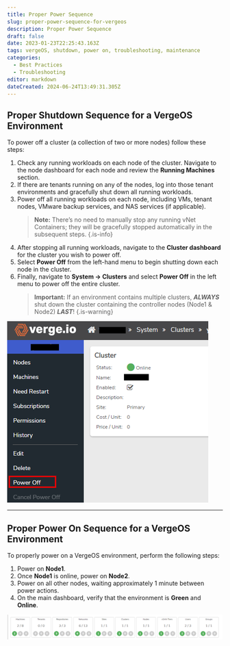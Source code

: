 ```yaml
---
title: Proper Power Sequence
slug: proper-power-sequence-for-vergeos
description: Proper Power Sequence
draft: false
date: 2023-01-23T22:25:43.163Z
tags: vergeOS, shutdown, power on, troubleshooting, maintenance
categories:
  - Best Practices
  - Troubleshooting
editor: markdown
dateCreated: 2024-06-24T13:49:31.305Z
---
```


## Proper Shutdown Sequence for a VergeOS Environment

To power off a cluster (a collection of two or more nodes) follow these steps:

1. Check any running workloads on each node of the cluster. Navigate to the node dashboard for each node and review the **Running Machines** section.
1. If there are tenants running on any of the nodes, log into those tenant environments and gracefully shut down all running workloads.
1. Power off all running workloads on each node, including VMs, tenant nodes, VMware backup services, and NAS services (if applicable).
    > **Note:** There’s no need to manually stop any running vNet Containers; they will be gracefully stopped automatically in the subsequent steps.
    {.is-info}
1. After stopping all running workloads, navigate to the **Cluster dashboard** for the cluster you wish to power off.
1. Select **Power Off** from the left-hand menu to begin shutting down each node in the cluster.
1. Finally, navigate to **System -> Clusters** and select **Power Off** in the left menu to power off the entire cluster.
    > **Important:** If an environment contains multiple clusters, _**ALWAYS**_ shut down the cluster containing the controller nodes (Node1 & Node2) _**LAST**_!
    {.is-warning}

![cluster-power-off.png](/docs/public/cluster-power-off.png)

---

## Proper Power On Sequence for a VergeOS Environment

To properly power on a VergeOS environment, perform the following steps:

1. Power on **Node1**.
1. Once **Node1** is online, power on **Node2**.
1. Power on all other nodes, waiting approximately 1 minute between power actions.
1. On the main dashboard, verify that the environment is **Green** and **Online**.

![main-dash-stoplights.png](/docs/public/main-dash-stoplights.png)
